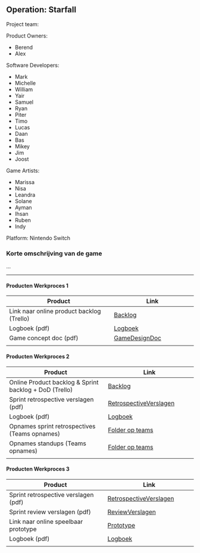 ## Operation: Starfall
Project team:

Product Owners:
- Berend
- Alex

Software Developers:
- Mark
- Michelle
- William
- Yair
- Samuel
- Ryan
- Piter
- Timo
- Lucas
- Daan
- Bas
- Mikey
- Jim
- Joost

Game Artists:
- Marissa
- Nisa
- Leandra
- Solane
- Ayman
- Ihsan
- Ruben
- Indy

Platform:
Nintendo Switch

### Korte omschrijving van de game
...

---
#### Producten Werkproces 1
| Product  | Link |
| ------ |  ------ |
| Link naar online product backlog (Trello) | [Backlog]
| Logboek (pdf)                             | [Logboek]
| Game concept doc (pdf)                    | [GameDesignDoc]
|<img width=500/>|<img width=300/>|
   
#### Producten Werkproces 2
| Product  | Link |
| ------ |  ------ |
| Online Product backlog & Sprint backlog + DoD (Trello)    | [Backlog]
| Sprint retrospective verslagen (pdf)                      | [RetrospectiveVerslagen]
| Logboek (pdf)                                             | [Logboek]
| Opnames sprint retrospectives (Teams opnames)             | [Folder op teams]
| Opnames standups (Teams opnames)                          | [Folder op teams]
|<img width=500/>|<img width=300/>|
   
#### Producten Werkproces 3
| Product  | Link |
| ------ |  ------ |
| Sprint retrospective verslagen (pdf)  | [RetrospectiveVerslagen]
| Sprint review verslagen (pdf)         | [ReviewVerslagen]
| Link naar online speelbaar prototype  | [Prototype]
| Logboek (pdf)                         | [Logboek]
|<img width=500/>|<img width=300/>|

   [Backlog]: <https://trello.com/b/NkLp0zTo/operation-starfall-sprint-13-first-vertical-slice>
   [Logboek]: <https://github.com/BNS-MarkUlrich/agp_inlever_template/blob/master/producten/Starfall_%20Logboek.pdf>
   [GameDesignDoc]: <https://github.com/BNS-MarkUlrich/agp_inlever_template/blob/master/producten/Concept%20Document.pdf>
   [RetrospectiveVerslagen]: <https://github.com/BNS-MarkUlrich/agp_inlever_template/blob/master/producten/Starfall_%20Retrospectives.pdf>
   [ReviewVerslagen]: <https://github.com/BNS-MarkUlrich/agp_inlever_template/blob/master/producten/Starfall_%20Reviews.pdf>
   [Prototype]: <[https://www.mijnmytheprototype.nl](https://github.com/BAStudio/OperationStarfall)>
   [Folder op teams]: <[https://www.linknaarmijnfolderopteams.nl](https://mediacollegeamsterdam.sharepoint.com/:f:/r/teams/K-F3M8BOHLOGame-AgileGameProductie/Gedeelde%20documenten/General/Daily%20stand-up%20videos?csf=1&web=1&e=gHBezG)>
